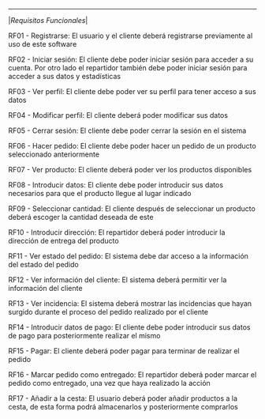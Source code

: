  ________________________
|_Requisitos Funcionales_|

RF01 - Registrarse: El usuario y el cliente deberá registrarse previamente al uso de este software

RF02 - Iniciar sesión: El cliente debe poder iniciar sesión para acceder a su cuenta. Por otro lado el repartidor también debe poder iniciar sesión para acceder a sus datos y estadísticas

RF03 - Ver perfil: El cliente debe poder ver su perfil para tener acceso a sus datos 

RF04 - Modificar perfil: El cliente deberá poder modificar sus datos 

RF05 - Cerrar sesión: El cliente debe poder cerrar la sesión en el sistema

RF06 - Hacer pedido: El cliente debe poder hacer un pedido de un producto seleccionado anteriormente

RF07 - Ver producto: El cliente deberá poder ver los productos disponibles 

RF08 - Introducir datos: El cliente debe poder introducir sus datos necesarios para que el producto llegue al lugar indicado

RF09 - Seleccionar cantidad: El cliente después de seleccionar un producto deberá escoger la cantidad deseada de este

RF10 - Introducir dirección: El repartidor deberá poder introducir la dirección de entrega del producto 

RF11 - Ver estado del pedido: El sistema debe dar acceso a la información del estado del pedido 

RF12 - Ver información del cliente: El sistema deberá permitir ver la información del cliente 

RF13 - Ver incidencia: El sistema deberá mostrar las incidencias que hayan surgido durante el proceso del pedido realizado por el cliente 

RF14 - Introducir datos de pago: El cliente debe poder introducir sus datos de pago para posteriormente realizar el mismo 

RF15 - Pagar: El cliente deberá poder pagar para terminar de realizar el pedido 

RF16 - Marcar pedido como entregado: El repartidor deberá poder marcar el pedido como entregado, una vez que haya realizado la acción

RF17 - Añadir a la cesta: El usuario deberá poder añadir productos a la cesta, de esta forma podrá almacenarlos y posteriormente comprarlos





